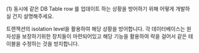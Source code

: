 (1) 동시에 같은 DB Table row 를 업데이트 하는 상황을 방어하기 위해 어떻게 개발하실 건지 설명해주세요.

트랜잭션의 isolation level을 활용하여 해당 상황을 방어합니다.
각 데이터베이스는 원자성을 보장하기위한 장치들이 마련되어있고 해당 기능을 활용하여 락을 걸어서 같은 테이블을 수정하는 것을 방지합니다.
